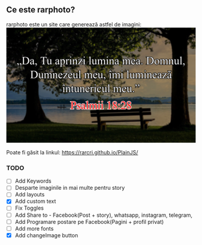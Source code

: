 ## Ce este rarphoto? ##
rarphoto este un site care generează astfel de imagini:
![Imagine generată de rarphoto](https://github.com/rarcri/PlainJS/blob/master/sample.png?raw=true)

Poate fi găsit la linkul: https://rarcri.github.io/PlainJS/




### TODO ###
- [ ] Add Keywords
- [ ] Desparte imaginile in mai multe pentru story
- [ ] Add layouts
- [x] Add custom text
- [ ] Fix Toggles
- [ ] Add Share to - Facebook(Post + story), whatsapp, instagram, telegram,
- [ ] Add Programare postare pe Facebook(Pagini + profil privat)
- [ ] Add more fonts
- [x] Add changeImage button
